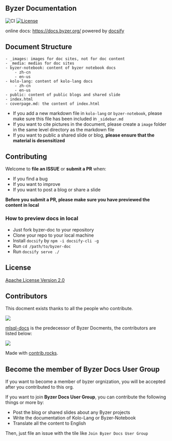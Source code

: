 ## Byzer Documentation

![CI](https://github.com/byzer-org/byzer-doc/actions/workflows/ci.yml/badge.svg)  [![License](https://img.shields.io/badge/License-Apache_2.0-blue.svg)](https://opensource.org/licenses/Apache-2.0)


online docs: https://docs.byzer.org/ powered by [docsify](https://github.com/docsifyjs/docsify/)

## Document Structure
```
- _images: images for doc sites, not for doc content  
- _media: medias for doc sites
- byzer-notebook: content of byzer notebook docs
    - zh-cn
    - en-us
- kolo-lang: content of kolo-lang docs
    - zh-cn
    - en-us
- public: content of public blogs and shared slide
- index.html
- coverpage.md: the content of index.html
```

- If you add a new markdown file in `kolo-lang` or `byzer-notebook`, please make sure this file has been included in `_sidebar.md`
- If you want to cite pictures in the document, please create a `image` folder in the same level directory as the markdown file
- If you want to public a shared slide or blog, **please ensure that the material is desensitized**


## Contributing

Welcome to **file an ISSUE** or **submit a PR** when:
- If you find a bug
- If you want to improve
- If you want to post a blog or share a slide

**Before you submit a PR, please make sure you have previewed the content in local**

### How to preview docs in local
- Just fork byzer-doc to your repository
- Clone your repo to your local machine
- Install `docsify` by `npm -i docsify-cli -g`
- Run `cd /path/to/byzer-doc`
- Run `docsify serve ./`

## License
[Apache License Version 2.0](LICENSE)

## Contributors

This docment exists thanks to all the people who contribute.

<a href="https://github.com/byzer-org/byzer-doc/graphs/contributors">
  <img src="https://contrib.rocks/image?repo=byzer-org/byzer-doc" />
</a>

[mlsql-docs](https://github.com/allwefantasy/mlsql-docs) is the predecessor of Byzer Docments, the contributors are listed below:

<a href="https://github.com/allwefantasy/mlsql-docs/graphs/contributors">
  <img src="https://contrib.rocks/image?repo=allwefantasy/mlsql-docs" />
</a>

Made with [contrib.rocks](https://contrib.rocks).

## Become the member of Byzer Docs User Group

If you want to become a member of byzer orgnization, you will be accepted after you contributed to this org.

If you want to join **Byzer Docs User Group**,  you can contribute the following things or more by:

- Post the blog or shared slides about any Byzer projects
- Write the documentation of Kolo-Lang or Byzer-Notebook
- Translate all the content to English

Then, just file an issue with the tile like `Join Byzer Docs User Group` 
